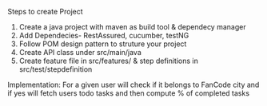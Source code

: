 Steps to create Project
 1. Create a java project with maven as build tool & dependecy manager
 2. Add Dependecies- RestAssured, cucumber, testNG
 3. Follow POM design pattern to struture your project
 4. Create API class under src/main/java
 5. Create feature file in src/features/ & step definitions in src/test/stepdefinition


Implementation: For a given user will check if it belongs to FanCode city and if yes will fetch users todo tasks and then compute % of completed tasks
